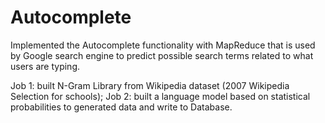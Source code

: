 # Autocomplete
Implemented the Autocomplete functionality with MapReduce that is used by Google search engine to predict possible search terms related to what users are typing.

Job 1: built N-Gram Library from Wikipedia dataset (2007 Wikipedia Selection for schools); 
Job 2: built a language model based on statistical probabilities to generated data and write to Database.
